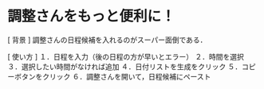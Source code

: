 # 調整さんをもっと便利に！

[ 背景 ]
調整さんの日程候補を入れるのがスーパー面倒である．

[ 使い方 ]
１．日程を入力（後の日程の方が早いとエラー）
２．時間を選択
３．選択したい時間がなければ追加
４．日付リストを生成をクリック
５．コピーボタンをクリック
６．調整さんを開いて，日程候補にペースト
